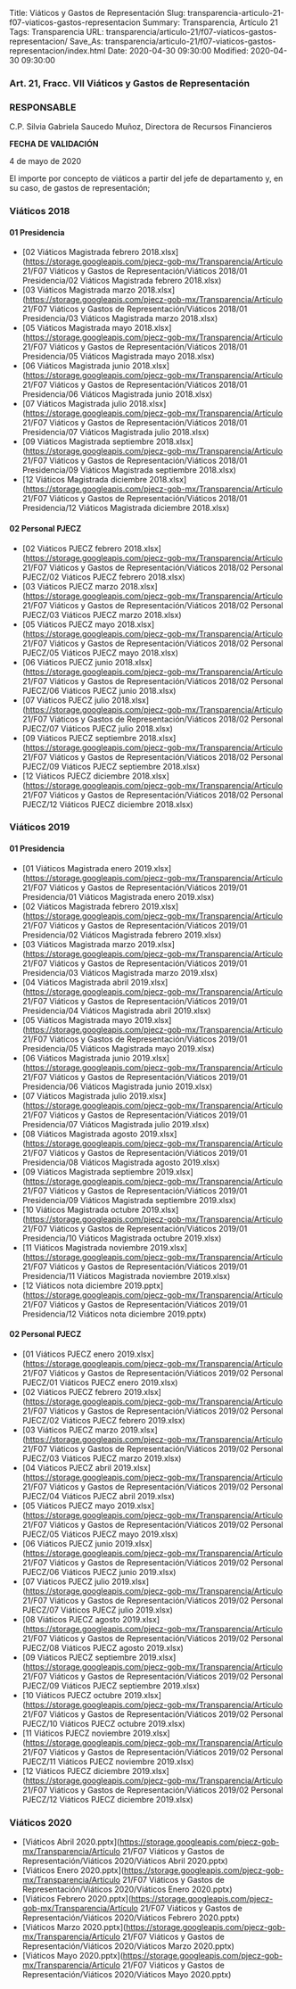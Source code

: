 Title: Viáticos y Gastos de Representación
Slug: transparencia-articulo-21-f07-viaticos-gastos-representacion
Summary: Transparencia, Artículo 21
Tags: Transparencia
URL: transparencia/articulo-21/f07-viaticos-gastos-representacion/
Save_As: transparencia/articulo-21/f07-viaticos-gastos-representacion/index.html
Date: 2020-04-30 09:30:00
Modified: 2020-04-30 09:30:00


### Art. 21, Fracc. VII Viáticos y Gastos de Representación

### RESPONSABLE

C.P. Silvia Gabriela Saucedo Muñoz, Directora de Recursos Financieros

**FECHA DE VALIDACIÓN**

4 de mayo de 2020

El importe por concepto de viáticos a partir del jefe de departamento y, en su caso, de gastos de representación;


### Viáticos 2018


#### 01 Presidencia


* [02 Viáticos Magistrada febrero 2018.xlsx](https://storage.googleapis.com/pjecz-gob-mx/Transparencia/Artículo 21/F07 Viáticos y Gastos de Representación/Viáticos 2018/01 Presidencia/02 Viáticos Magistrada febrero 2018.xlsx)
* [03 Viáticos Magistrada marzo 2018.xlsx](https://storage.googleapis.com/pjecz-gob-mx/Transparencia/Artículo 21/F07 Viáticos y Gastos de Representación/Viáticos 2018/01 Presidencia/03 Viáticos Magistrada marzo 2018.xlsx)
* [05 Viáticos Magistrada mayo 2018.xlsx](https://storage.googleapis.com/pjecz-gob-mx/Transparencia/Artículo 21/F07 Viáticos y Gastos de Representación/Viáticos 2018/01 Presidencia/05 Viáticos Magistrada mayo 2018.xlsx)
* [06 Viáticos Magistrada junio 2018.xlsx](https://storage.googleapis.com/pjecz-gob-mx/Transparencia/Artículo 21/F07 Viáticos y Gastos de Representación/Viáticos 2018/01 Presidencia/06 Viáticos Magistrada junio 2018.xlsx)
* [07 Viáticos Magistrada julio 2018.xlsx](https://storage.googleapis.com/pjecz-gob-mx/Transparencia/Artículo 21/F07 Viáticos y Gastos de Representación/Viáticos 2018/01 Presidencia/07 Viáticos Magistrada julio 2018.xlsx)
* [09 Viáticos Magistrada septiembre 2018.xlsx](https://storage.googleapis.com/pjecz-gob-mx/Transparencia/Artículo 21/F07 Viáticos y Gastos de Representación/Viáticos 2018/01 Presidencia/09 Viáticos Magistrada septiembre 2018.xlsx)
* [12 Viáticos Magistrada diciembre 2018.xlsx](https://storage.googleapis.com/pjecz-gob-mx/Transparencia/Artículo 21/F07 Viáticos y Gastos de Representación/Viáticos 2018/01 Presidencia/12 Viáticos Magistrada diciembre 2018.xlsx)


#### 02 Personal PJECZ


* [02 Viáticos PJECZ febrero 2018.xlsx](https://storage.googleapis.com/pjecz-gob-mx/Transparencia/Artículo 21/F07 Viáticos y Gastos de Representación/Viáticos 2018/02 Personal PJECZ/02 Viáticos PJECZ febrero 2018.xlsx)
* [03 Viáticos PJECZ marzo 2018.xlsx](https://storage.googleapis.com/pjecz-gob-mx/Transparencia/Artículo 21/F07 Viáticos y Gastos de Representación/Viáticos 2018/02 Personal PJECZ/03 Viáticos PJECZ marzo 2018.xlsx)
* [05 Viáticos PJECZ mayo 2018.xlsx](https://storage.googleapis.com/pjecz-gob-mx/Transparencia/Artículo 21/F07 Viáticos y Gastos de Representación/Viáticos 2018/02 Personal PJECZ/05 Viáticos PJECZ mayo 2018.xlsx)
* [06 Viáticos PJECZ junio 2018.xlsx](https://storage.googleapis.com/pjecz-gob-mx/Transparencia/Artículo 21/F07 Viáticos y Gastos de Representación/Viáticos 2018/02 Personal PJECZ/06 Viáticos PJECZ junio 2018.xlsx)
* [07 Viáticos PJECZ julio 2018.xlsx](https://storage.googleapis.com/pjecz-gob-mx/Transparencia/Artículo 21/F07 Viáticos y Gastos de Representación/Viáticos 2018/02 Personal PJECZ/07 Viáticos PJECZ julio 2018.xlsx)
* [09 Viáticos PJECZ septiembre 2018.xlsx](https://storage.googleapis.com/pjecz-gob-mx/Transparencia/Artículo 21/F07 Viáticos y Gastos de Representación/Viáticos 2018/02 Personal PJECZ/09 Viáticos PJECZ septiembre 2018.xlsx)
* [12 Viáticos PJECZ diciembre 2018.xlsx](https://storage.googleapis.com/pjecz-gob-mx/Transparencia/Artículo 21/F07 Viáticos y Gastos de Representación/Viáticos 2018/02 Personal PJECZ/12 Viáticos PJECZ diciembre 2018.xlsx)


### Viáticos 2019


#### 01 Presidencia


* [01 Viáticos Magistrada enero 2019.xlsx](https://storage.googleapis.com/pjecz-gob-mx/Transparencia/Artículo 21/F07 Viáticos y Gastos de Representación/Viáticos 2019/01 Presidencia/01 Viáticos Magistrada enero 2019.xlsx)
* [02 Viáticos Magistrada febrero 2019.xlsx](https://storage.googleapis.com/pjecz-gob-mx/Transparencia/Artículo 21/F07 Viáticos y Gastos de Representación/Viáticos 2019/01 Presidencia/02 Viáticos Magistrada febrero 2019.xlsx)
* [03 Viáticos Magistrada marzo 2019.xlsx](https://storage.googleapis.com/pjecz-gob-mx/Transparencia/Artículo 21/F07 Viáticos y Gastos de Representación/Viáticos 2019/01 Presidencia/03 Viáticos Magistrada marzo 2019.xlsx)
* [04 Viáticos Magistrada abril 2019.xlsx](https://storage.googleapis.com/pjecz-gob-mx/Transparencia/Artículo 21/F07 Viáticos y Gastos de Representación/Viáticos 2019/01 Presidencia/04 Viáticos Magistrada abril 2019.xlsx)
* [05 Viáticos Magistrada mayo 2019.xlsx](https://storage.googleapis.com/pjecz-gob-mx/Transparencia/Artículo 21/F07 Viáticos y Gastos de Representación/Viáticos 2019/01 Presidencia/05 Viáticos Magistrada mayo 2019.xlsx)
* [06 Viáticos Magistrada junio 2019.xlsx](https://storage.googleapis.com/pjecz-gob-mx/Transparencia/Artículo 21/F07 Viáticos y Gastos de Representación/Viáticos 2019/01 Presidencia/06 Viáticos Magistrada junio 2019.xlsx)
* [07 Viáticos Magistrada julio 2019.xlsx](https://storage.googleapis.com/pjecz-gob-mx/Transparencia/Artículo 21/F07 Viáticos y Gastos de Representación/Viáticos 2019/01 Presidencia/07 Viáticos Magistrada julio 2019.xlsx)
* [08 Viáticos Magistrada agosto 2019.xlsx](https://storage.googleapis.com/pjecz-gob-mx/Transparencia/Artículo 21/F07 Viáticos y Gastos de Representación/Viáticos 2019/01 Presidencia/08 Viáticos Magistrada agosto 2019.xlsx)
* [09 Viáticos Magistrada septiembre 2019.xlsx](https://storage.googleapis.com/pjecz-gob-mx/Transparencia/Artículo 21/F07 Viáticos y Gastos de Representación/Viáticos 2019/01 Presidencia/09 Viáticos Magistrada septiembre 2019.xlsx)
* [10 Viáticos Magistrada octubre 2019.xlsx](https://storage.googleapis.com/pjecz-gob-mx/Transparencia/Artículo 21/F07 Viáticos y Gastos de Representación/Viáticos 2019/01 Presidencia/10 Viáticos Magistrada octubre 2019.xlsx)
* [11 Viáticos Magistrada noviembre 2019.xlsx](https://storage.googleapis.com/pjecz-gob-mx/Transparencia/Artículo 21/F07 Viáticos y Gastos de Representación/Viáticos 2019/01 Presidencia/11 Viáticos Magistrada noviembre 2019.xlsx)
* [12 Viáticos nota diciembre 2019.pptx](https://storage.googleapis.com/pjecz-gob-mx/Transparencia/Artículo 21/F07 Viáticos y Gastos de Representación/Viáticos 2019/01 Presidencia/12 Viáticos nota diciembre 2019.pptx)


#### 02 Personal PJECZ


* [01 Viáticos PJECZ enero 2019.xlsx](https://storage.googleapis.com/pjecz-gob-mx/Transparencia/Artículo 21/F07 Viáticos y Gastos de Representación/Viáticos 2019/02 Personal PJECZ/01 Viáticos PJECZ enero 2019.xlsx)
* [02 Viáticos PJECZ febrero 2019.xlsx](https://storage.googleapis.com/pjecz-gob-mx/Transparencia/Artículo 21/F07 Viáticos y Gastos de Representación/Viáticos 2019/02 Personal PJECZ/02 Viáticos PJECZ febrero 2019.xlsx)
* [03 Viáticos PJECZ marzo 2019.xlsx](https://storage.googleapis.com/pjecz-gob-mx/Transparencia/Artículo 21/F07 Viáticos y Gastos de Representación/Viáticos 2019/02 Personal PJECZ/03 Viáticos PJECZ marzo 2019.xlsx)
* [04 Viáticos PJECZ abril 2019.xlsx](https://storage.googleapis.com/pjecz-gob-mx/Transparencia/Artículo 21/F07 Viáticos y Gastos de Representación/Viáticos 2019/02 Personal PJECZ/04 Viáticos PJECZ abril 2019.xlsx)
* [05 Viáticos PJECZ mayo 2019.xlsx](https://storage.googleapis.com/pjecz-gob-mx/Transparencia/Artículo 21/F07 Viáticos y Gastos de Representación/Viáticos 2019/02 Personal PJECZ/05 Viáticos PJECZ mayo 2019.xlsx)
* [06 Viáticos PJECZ junio 2019.xlsx](https://storage.googleapis.com/pjecz-gob-mx/Transparencia/Artículo 21/F07 Viáticos y Gastos de Representación/Viáticos 2019/02 Personal PJECZ/06 Viáticos PJECZ junio 2019.xlsx)
* [07 Viáticos PJECZ julio 2019.xlsx](https://storage.googleapis.com/pjecz-gob-mx/Transparencia/Artículo 21/F07 Viáticos y Gastos de Representación/Viáticos 2019/02 Personal PJECZ/07 Viáticos PJECZ julio 2019.xlsx)
* [08 Viáticos PJECZ agosto 2019.xlsx](https://storage.googleapis.com/pjecz-gob-mx/Transparencia/Artículo 21/F07 Viáticos y Gastos de Representación/Viáticos 2019/02 Personal PJECZ/08 Viáticos PJECZ agosto 2019.xlsx)
* [09 Viáticos PJECZ septiembre 2019.xlsx](https://storage.googleapis.com/pjecz-gob-mx/Transparencia/Artículo 21/F07 Viáticos y Gastos de Representación/Viáticos 2019/02 Personal PJECZ/09 Viáticos PJECZ septiembre 2019.xlsx)
* [10 Viáticos PJECZ octubre 2019.xlsx](https://storage.googleapis.com/pjecz-gob-mx/Transparencia/Artículo 21/F07 Viáticos y Gastos de Representación/Viáticos 2019/02 Personal PJECZ/10 Viáticos PJECZ octubre 2019.xlsx)
* [11 Viáticos PJECZ noviembre 2019.xlsx](https://storage.googleapis.com/pjecz-gob-mx/Transparencia/Artículo 21/F07 Viáticos y Gastos de Representación/Viáticos 2019/02 Personal PJECZ/11 Viáticos PJECZ noviembre 2019.xlsx)
* [12 Viáticos PJECZ diciembre 2019.xlsx](https://storage.googleapis.com/pjecz-gob-mx/Transparencia/Artículo 21/F07 Viáticos y Gastos de Representación/Viáticos 2019/02 Personal PJECZ/12 Viáticos PJECZ diciembre 2019.xlsx)


### Viáticos 2020


* [Viáticos Abril 2020.pptx](https://storage.googleapis.com/pjecz-gob-mx/Transparencia/Artículo 21/F07 Viáticos y Gastos de Representación/Viáticos 2020/Viáticos Abril 2020.pptx)
* [Viáticos Enero 2020.pptx](https://storage.googleapis.com/pjecz-gob-mx/Transparencia/Artículo 21/F07 Viáticos y Gastos de Representación/Viáticos 2020/Viáticos Enero 2020.pptx)
* [Viáticos Febrero 2020.pptx](https://storage.googleapis.com/pjecz-gob-mx/Transparencia/Artículo 21/F07 Viáticos y Gastos de Representación/Viáticos 2020/Viáticos Febrero 2020.pptx)
* [Viáticos Marzo 2020.pptx](https://storage.googleapis.com/pjecz-gob-mx/Transparencia/Artículo 21/F07 Viáticos y Gastos de Representación/Viáticos 2020/Viáticos Marzo 2020.pptx)
* [Viáticos Mayo 2020.pptx](https://storage.googleapis.com/pjecz-gob-mx/Transparencia/Artículo 21/F07 Viáticos y Gastos de Representación/Viáticos 2020/Viáticos Mayo 2020.pptx)


